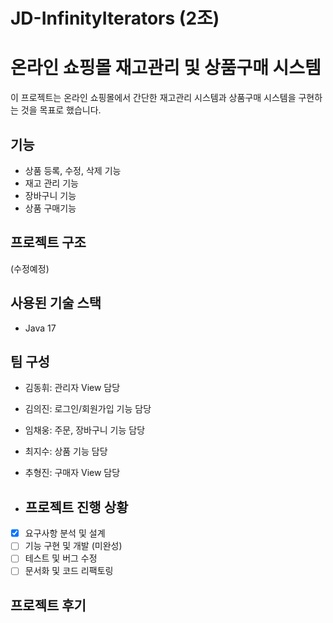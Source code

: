 # JD-InfinityIterators (2조)

# 온라인 쇼핑몰 재고관리 및 상품구매 시스템
이 프로젝트는 온라인 쇼핑몰에서 간단한 재고관리 시스템과 상품구매 시스템을 구현하는 것을 목표로 했습니다.

## 기능

- 상품 등록, 수정, 삭제 기능
- 재고 관리 기능
- 장바구니 기능
- 상품 구매기능

## 프로젝트 구조
(수정예정)

## 사용된 기술 스택

- Java 17

## 팀 구성

- 김동휘: 관리자 View 담당
- 김의진: 로그인/회원가입 기능 담당
- 임채웅: 주문, 장바구니 기능 담당
- 최지수: 상품 기능 담당
- 추형진: 구매자 View 담당

- ## 프로젝트 진행 상황

- [x] 요구사항 분석 및 설계
- [ ] 기능 구현 및 개발 (미완성)
- [ ] 테스트 및 버그 수정
- [ ] 문서화 및 코드 리팩토링

## 프로젝트 후기
